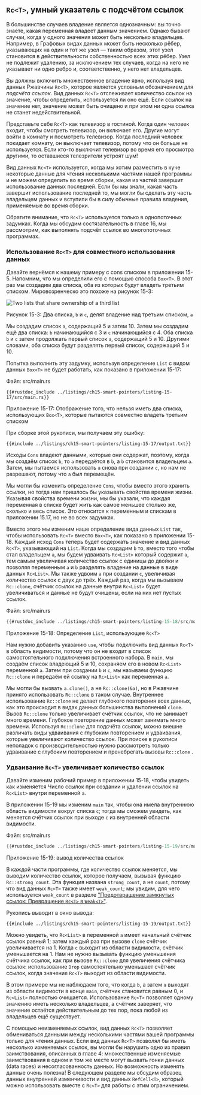 ## `Rc<T>`, умный указатель с подсчётом ссылок

В большинстве случаев владение является однозначным: вы точно знаете, какая переменная владеет данным значением. Однако бывают случаи, когда у одного значения может быть несколько владельцев. Например, в Графовых видах данных может быть несколько рёбер, указывающих на один и тот же узел — таким образом, этот узел становится в действительности собственностью всех этих рёбер. Узел не подлежит удалению, за исключением тех случаев, когда на него не указывает ни одно ребро и, соответственно, у него нет владельцев.

Вы должны включить множественное владение явно, используя вид данных Ржавчины `Rc<T>`, которое является условным обозначением для *подсчёта ссылок*. Вид данных `Rc<T>` отслеживает количество ссылок на значение, чтобы определить, используется ли оно ещё. Если ссылок на значение нет, значение может быть очищено и при этом ни одна ссылка не станет недействительной.

Представьте себе `Rc<T>` как телевизор в гостиной. Когда один человек входит, чтобы смотреть телевизор, он включает его. Другие могут войти в комнату и посмотреть телевизор. Когда последний человек покидает комнату, он выключает телевизор, потому что он больше не используется. Если кто-то выключит телевизор во время его просмотра другими, то оставшиеся телезрители устроят шум!

Вид данных `Rc<T>` используется, когда мы хотим разместить в куче некоторые данные для чтения несколькими частями нашей программы и не можем определить во время сборки, какая из частей завершит использование данных последней. Если бы мы знали, какая часть завершит использование последней то, мы могли бы сделать эту часть владельцем данных и вступили бы в силу обычные правила владения, применяемые во время сборки.

Обратите внимание, что `Rc<T>` используется только в однопоточных задумках. Когда мы обсудим состязательность в главе 16, мы рассмотрим, как выполнять подсчёт ссылок во многопоточных программах.

### Использование `Rc<T>` для совместного использования данных

Давайте вернёмся к нашему примеру с cons списком в приложении 15-5. Напомним, что мы определили его с помощью способа `Box<T>`. В этот раз мы создадим два списка, оба из которых будут владеть третьим списком. Мировозренческо это похоже на рисунок 15-3:

 <img alt="Two lists that share ownership of a third list" src="img/trpl15-03.svg">

<span class="caption">Рисунок 15-3: Два списка, <code>b</code> и <code>c</code>, делят владение над третьим списком, <code>a</code></span>

Мы создадим список `a`, содержащий 5 и затем 10. Затем мы создадим ещё два списка: `b` начинающийся с 3 и `c` начинающийся с 4. Оба списка `b` и `c` затем продолжать первый список `a`, содержащий 5 и 10. Другими словами, оба списка будут разделять первый список, содержащий 5 и 10.

Попытка выполнить эту задумку, используя определение `List` с видом данных `Box<T>` не будет работать, как показано в приложении 15-17:

<span class="filename">Файл: src/main.rs</span>

```rust,ignore,does_not_compile
{{#rustdoc_include ../listings/ch15-smart-pointers/listing-15-17/src/main.rs}}
```

<span class="caption">Приложение 15-17: Отображение того, что нельзя иметь два списка, использующих <code>Box&lt;T&gt;</code>, которые пытаются совместно владеть третьим списком</span>

При сборке этой рукописи, мы получаем эту ошибку:

```console
{{#include ../listings/ch15-smart-pointers/listing-15-17/output.txt}}
```

Исходы `Cons` владеют данными, которые они содержат, поэтому, когда мы создаём список `b`, то `a` передаётся в `b`, а `b` становится владельцем `a`. Затем, мы пытаемся использовать `a` снова при создании `c`, но нам не разрешают, потому что `a` был перемещён.

Мы могли бы изменить определение `Cons`, чтобы вместо этого хранить ссылки, но тогда нам пришлось бы указывать свойства времени жизни. Указывая свойства времени жизни, мы бы указали, что каждая переменная в списке будет жить как самое меньшее столько же, сколько и весь список. Это относится к переменным и спискам в приложении 15.17, но не во всех задумках.

Вместо этого мы изменим наше определение вида данных `List` так, чтобы использовать `Rc<T>` вместо `Box<T>`, как показано в приложении 15-18. Каждый исход `Cons` теперь будет содержать значение и вид данных `Rc<T>`, указывающий на `List`. Когда мы создадим `b` то, вместо того чтобы стал владельцем `a`, мы будем удваивать `Rc<List>` который содержит `a`, тем самым увеличивая количество ссылок с единицы до двойки и позволяя переменным `a` и `b` разделять владение на данные в виде данных `Rc<List>`. Мы также удвоим `a` при создании `c`, увеличивая количество ссылок с двух до трёх. Каждый раз, когда мы вызываем `Rc::clone`, счётчик ссылок на данные внутри `Rc<List>` будет увеличиваться и данные не будут очищены, если на них нет пустых ссылок.

<span class="filename">Файл: src/main.rs</span>

```rust
{{#rustdoc_include ../listings/ch15-smart-pointers/listing-15-18/src/main.rs}}
```

<span class="caption">Приложение 15-18: Определение <code>List</code>, использующее <code>Rc&lt;T&gt;</code></span>

Нам нужно добавить указанию `use`, чтобы подключить вид данных `Rc<T>` в область видимости, потому что он не входит в список самостоятельного подключения встроенного набора. В `main`, мы создаём список владеющий 5 и 10, сохраняем его в новом `Rc<List>` переменной `a`. Затем при создании `b` и `c`, мы называем функцию `Rc::clone` и передаём ей ссылку на `Rc<List>` как переменная `a`.

Мы могли бы вызвать `a.clone()`, а не `Rc::clone(&a)`, но в Ржавчине принято использовать `Rc::clone` в таком случае. Внутреннее использование `Rc::clone` не делает глубокого повторения всех данных, как это происходит в видах данных большинства выполнений `clone`. Вызов `Rc::clone` только увеличивает счётчик ссылок, что не занимает много времени. Глубокое повторение данных может занимать много времени. Используя `Rc::clone` для подсчёта ссылок, можно внешне различать виды удваивания с глубоким повторением и удваивания, которые увеличивают количество ссылок. При поиске в рукописи неполадок с производительностью нужно рассмотреть только  удваивание с глубоким повторением и пренебрегать вызовы `Rc::clone` .

### Удваивание `Rc<T>` увеличивает количество ссылок

Давайте изменим рабочий пример в приложении 15-18, чтобы увидеть как изменяется Число ссылок при создании и удалении ссылок на `Rc<List>` внутри переменной `a`.

В приложении 15-19 мы изменим `main` так, чтобы она имела внутреннюю область видимости вокруг списка `c`; тогда мы сможем увидеть, как меняется счётчик ссылок при выходе `c` из внутренней области видимости.

<span class="filename">Файл: src/main.rs</span>

```rust
{{#rustdoc_include ../listings/ch15-smart-pointers/listing-15-19/src/main.rs:here}}
```

<span class="caption">Приложение 15-19: вывод количества ссылок</span>

В каждой части программы, где количество ссылок меняется, мы выводим количество ссылок, которое получаем, вызывая функцию `Rc::strong_count`. Эта функция названа `strong_count`, а не `count`, потому что вид данных `Rc<T>` также имеет `weak_count`; мы увидим, для чего используется `weak_count` в разделе <a data-md-type="raw_html" href="ch15-06-reference-cycles.html#preventing-reference-cycles-turning-an-rct-into-a-weakt">"Предотвращение замкнутых ссылок: Превращение `Rc<T>` в <code data-md-type="raw_html">Weak&lt;T&gt;</code>"</a><!-- ignore -->.

Рукопись выводит в окно вывода:

```console
{{#include ../listings/ch15-smart-pointers/listing-15-19/output.txt}}
```

Можно увидеть, что `Rc<List>` в переменной `a` имеет начальный счётчик ссылок равный 1; затем каждый раз при вызове `clone` счётчик увеличивается на 1. Когда `c` выходит из области видимости, счётчик уменьшается на 1. Нам не нужно вызывать функцию уменьшения счётчика ссылок, как при вызове `Rc::clone` для увеличения счётчика ссылок: использование `Drop` самостоятельно уменьшает счётчик ссылок, когда значение `Rc<T>` выходит из области видимости.

В этом примере мы не наблюдаем того, что когда `b`, а затем `a` выходят из области видимости в конце `main`, счётчик становится равным 0, и `Rc<List>` полностью очищается. Использование `Rc<T>` позволяет одному значению иметь несколько владельцев, а счётчик заверяет, что значение остаётся действительным до тех пор, пока любой из владельцев ещё существует.

С помощью неизменяемых ссылок, вид данных `Rc<T>` позволяет обмениваться данными между несколькими частями вашей программы только для чтения данных. Если вид данных `Rc<T>` позволял бы иметь несколько изменяемых ссылок, вы могли бы нарушить одно из правил заимствования, описанных в главе 4: множественные изменяемые заимствования в одном и том же месте могут вызвать гонки данных (data races) и несогласованность данных. Но возможность изменять данные очень полезна! В следующем разделе мы обсудим образец данных внутренней изменчивости и вид данных `RefCell<T>`, который можно использовать вместе с `Rc<T>` для работы с этим ограничением.


